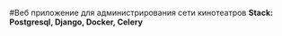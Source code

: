 #Веб приложение для администрирования сети кинотеатров
**Stack: Postgresql, Django, Docker, Celery**
